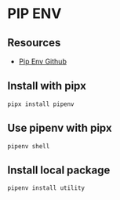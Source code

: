 # PIP ENV

## Resources

- [Pip Env Github](https://github.com/pypa/pipenv)

## Install with pipx

```console
pipx install pipenv
```

## Use pipenv with pipx

```console
pipenv shell
```

## Install local package

```console
pipenv install utility
```
